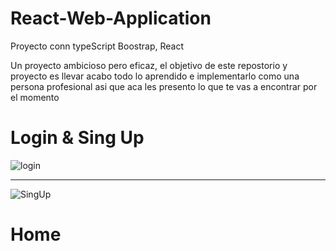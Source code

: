 # React-Web-Application
Proyecto conn typeScript Boostrap, React

Un proyecto ambicioso pero eficaz, el objetivo de este repostorio y proyecto es llevar acabo todo lo aprendido e implementarlo como una persona profesional asi que aca les presento lo que te vas a encontrar por el momento

<h1> Login & Sing Up </h1>
<img src="https://github.com/L-A-M-J-O/React-Web-Application/assets/85073731/0b6da69a-f1e5-487d-b069-1f13e08d9656" alt="login"/>
<hr>
<img src="https://github.com/L-A-M-J-O/React-Web-Application/assets/85073731/5e01f935-921a-4313-a12f-671310e8d047" alt="SingUp"/>


<h1> Home </h1>
